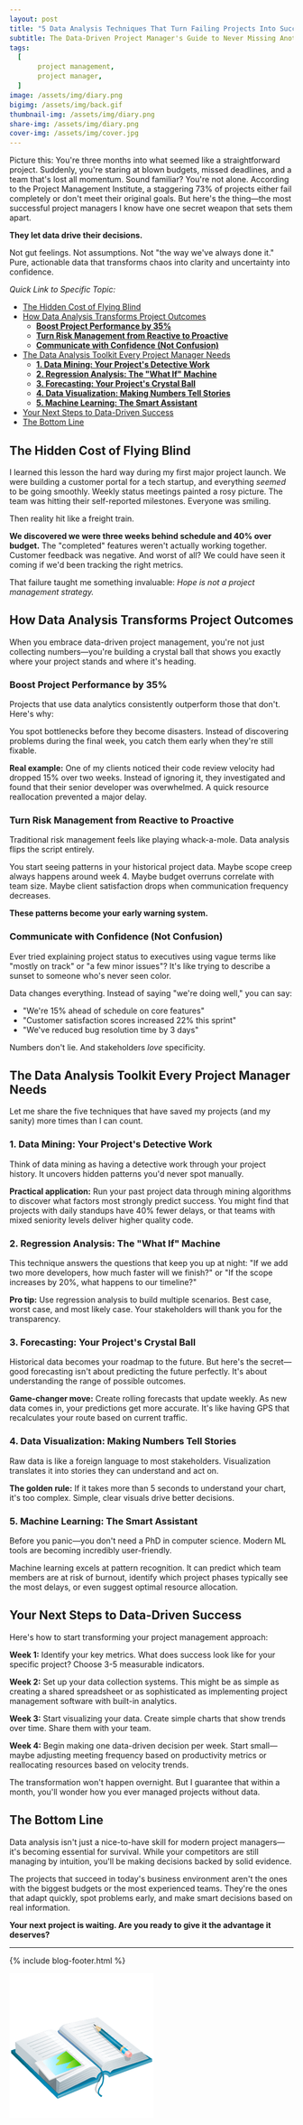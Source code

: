 ```yaml
---
layout: post
title: "5 Data Analysis Techniques That Turn Failing Projects Into Success Stories"  
subtitle: The Data-Driven Project Manager's Guide to Never Missing Another Deadline
tags:
  [
       project management,
       project manager,
  ]
image: /assets/img/diary.png
bigimg: /assets/img/back.gif
thumbnail-img: /assets/img/diary.png
share-img: /assets/img/diary.png
cover-img: /assets/img/cover.jpg
---
```


Picture this: You're three months into what seemed like a straightforward project. Suddenly, you're staring at blown budgets, missed deadlines, and a team that's lost all momentum. Sound familiar?
You're not alone. According to the Project Management Institute, a staggering 73% of projects either fail completely or don't meet their original goals. But here's the thing—the most successful project managers I know have one secret weapon that sets them apart.

**They let data drive their decisions.**

Not gut feelings. Not assumptions. Not "the way we've always done it." Pure, actionable data that transforms chaos into clarity and uncertainty into confidence.


_Quick Link to Specific Topic:_
- [The Hidden Cost of Flying Blind](#the-hidden-cost-of-flying-blind)
- [How Data Analysis Transforms Project Outcomes](#how-data-analysis-transforms-project-outcomes)
  - [**Boost Project Performance by 35%**](#boost-project-performance-by-35)
  - [**Turn Risk Management from Reactive to Proactive**](#turn-risk-management-from-reactive-to-proactive)
  - [**Communicate with Confidence (Not Confusion)**](#communicate-with-confidence-not-confusion)
- [The Data Analysis Toolkit Every Project Manager Needs](#the-data-analysis-toolkit-every-project-manager-needs)
  - [**1. Data Mining: Your Project's Detective Work**](#1-data-mining-your-projects-detective-work)
  - [**2. Regression Analysis: The "What If" Machine**](#2-regression-analysis-the-what-if-machine)
  - [**3. Forecasting: Your Project's Crystal Ball**](#3-forecasting-your-projects-crystal-ball)
  - [**4. Data Visualization: Making Numbers Tell Stories**](#4-data-visualization-making-numbers-tell-stories)
  - [**5. Machine Learning: The Smart Assistant**](#5-machine-learning-the-smart-assistant)
- [Your Next Steps to Data-Driven Success](#your-next-steps-to-data-driven-success)
- [The Bottom Line](#the-bottom-line)




## The Hidden Cost of Flying Blind

I learned this lesson the hard way during my first major project launch. We were building a customer portal for a tech startup, and everything *seemed* to be going smoothly. Weekly status meetings painted a rosy picture. The team was hitting their self-reported milestones. Everyone was smiling.

Then reality hit like a freight train.

**We discovered we were three weeks behind schedule and 40% over budget.** The "completed" features weren't actually working together. Customer feedback was negative. And worst of all? We could have seen it coming if we'd been tracking the right metrics.

That failure taught me something invaluable: *Hope is not a project management strategy.*

## How Data Analysis Transforms Project Outcomes

When you embrace data-driven project management, you're not just collecting numbers—you're building a crystal ball that shows you exactly where your project stands and where it's heading.

### **Boost Project Performance by 35%**

Projects that use data analytics consistently outperform those that don't. Here's why:

You spot bottlenecks before they become disasters. Instead of discovering problems during the final week, you catch them early when they're still fixable.

**Real example:** One of my clients noticed their code review velocity had dropped 15% over two weeks. Instead of ignoring it, they investigated and found that their senior developer was overwhelmed. A quick resource reallocation prevented a major delay.

### **Turn Risk Management from Reactive to Proactive**

Traditional risk management feels like playing whack-a-mole. Data analysis flips the script entirely.

You start seeing patterns in your historical project data. Maybe scope creep always happens around week 4. Maybe budget overruns correlate with team size. Maybe client satisfaction drops when communication frequency decreases.

**These patterns become your early warning system.**

### **Communicate with Confidence (Not Confusion)**

Ever tried explaining project status to executives using vague terms like "mostly on track" or "a few minor issues"? It's like trying to describe a sunset to someone who's never seen color.

Data changes everything. Instead of saying "we're doing well," you can say:

- "We're 15% ahead of schedule on core features"
- "Customer satisfaction scores increased 22% this sprint"  
- "We've reduced bug resolution time by 3 days"

Numbers don't lie. And stakeholders *love* specificity.

## The Data Analysis Toolkit Every Project Manager Needs

Let me share the five techniques that have saved my projects (and my sanity) more times than I can count.

### **1. Data Mining: Your Project's Detective Work**

Think of data mining as having a detective work through your project history. It uncovers hidden patterns you'd never spot manually.

**Practical application:** Run your past project data through mining algorithms to discover what factors most strongly predict success. You might find that projects with daily standups have 40% fewer delays, or that teams with mixed seniority levels deliver higher quality code.

### **2. Regression Analysis: The "What If" Machine**

This technique answers the questions that keep you up at night: "If we add two more developers, how much faster will we finish?" or "If the scope increases by 20%, what happens to our timeline?"

**Pro tip:** Use regression analysis to build multiple scenarios. Best case, worst case, and most likely case. Your stakeholders will thank you for the transparency.

### **3. Forecasting: Your Project's Crystal Ball**

Historical data becomes your roadmap to the future. But here's the secret—good forecasting isn't about predicting the future perfectly. It's about understanding the range of possible outcomes.

**Game-changer move:** Create rolling forecasts that update weekly. As new data comes in, your predictions get more accurate. It's like having GPS that recalculates your route based on current traffic.

### **4. Data Visualization: Making Numbers Tell Stories**

Raw data is like a foreign language to most stakeholders. Visualization translates it into stories they can understand and act on.

**The golden rule:** If it takes more than 5 seconds to understand your chart, it's too complex. Simple, clear visuals drive better decisions.

### **5. Machine Learning: The Smart Assistant**

Before you panic—you don't need a PhD in computer science. Modern ML tools are becoming incredibly user-friendly.

Machine learning excels at pattern recognition. It can predict which team members are at risk of burnout, identify which project phases typically see the most delays, or even suggest optimal resource allocation.

## Your Next Steps to Data-Driven Success

Here's how to start transforming your project management approach:

**Week 1:** Identify your key metrics. What does success look like for your specific project? Choose 3-5 measurable indicators.

**Week 2:** Set up your data collection systems. This might be as simple as creating a shared spreadsheet or as sophisticated as implementing project management software with built-in analytics.

**Week 3:** Start visualizing your data. Create simple charts that show trends over time. Share them with your team.

**Week 4:** Begin making one data-driven decision per week. Start small—maybe adjusting meeting frequency based on productivity metrics or reallocating resources based on velocity trends.

The transformation won't happen overnight. But I guarantee that within a month, you'll wonder how you ever managed projects without data.

## The Bottom Line

Data analysis isn't just a nice-to-have skill for modern project managers—it's becoming essential for survival. While your competitors are still managing by intuition, you'll be making decisions backed by solid evidence.

The projects that succeed in today's business environment aren't the ones with the biggest budgets or the most experienced teams. They're the ones that adapt quickly, spot problems early, and make smart decisions based on real information.

**Your next project is waiting. Are you ready to give it the advantage it deserves?**

---



{% include blog-footer.html %}

![Diary](/assets/img/diary.png "Diary")

